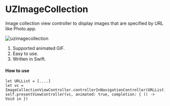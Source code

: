# UZImageCollection
Image collection view controller to display images that are specified by URL like Photo.app.

![uzimagecollection](https://cloud.githubusercontent.com/assets/33768/8720260/9977a5b8-2bec-11e5-9560-a296eb2ed12c.gif)

1. Supported animated GIF.
2. Easy to use.
3. Written in Swift.

#### How to use

```
let URLList = [....]
let vc = ImageCollectionViewController.controllerInNavigationController(URLList)
self.presentViewController(vc, animated: true, completion: { () -> Void in })
```
